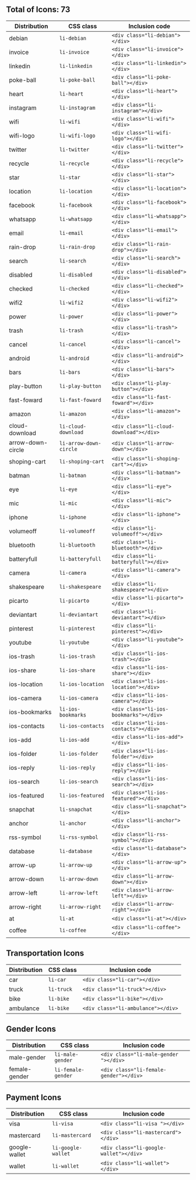 ## Total of Icons: 73


| Distribution          | CSS class                | Inclusion code
| ----------------------|--------------------------|-------------------------------------
| debian                | `li-debian`              | `<div class="li-debian"></div>`
| invoice               | `li-invoice`             | `<div class="li-invoice"></div>`
| linkedin              | `li-linkedin`            | `<div class="li-linkedin"></div>`
| poke-ball             | `li-poke-ball`           | `<div class="li-poke-ball"></div>`
| heart                 | `li-heart`               | `<div class="li-heart"></div>`
| instagram             | `li-instagram`           | `<div class="li-instagram"></div>`
| wifi                  | `li-wifi`                | `<div class="li-wifi"></div>`
| wifi-logo             | `li-wifi-logo`           | `<div class="li-wifi-logo"></div>`
| twitter               | `li-twitter`             | `<div class="li-twitter"></div>`
| recycle               | `li-recycle`             | `<div class="li-recycle"></div>`
| star                  | `li-star`                | `<div class="li-star"></div>`
| location              | `li-location`            | `<div class="li-location"></div>`
| facebook              | `li-facebook`            | `<div class="li-facebook"></div>`
| whatsapp              | `li-whatsapp`            | `<div class="li-whatsapp"></div>`
| email                 | `li-email`               | `<div class="li-email"></div>`
| rain-drop             | `li-rain-drop`           | `<div class="li-rain-drop"></div>`
| search                | `li-search`              | `<div class="li-search"></div>`
| disabled              | `li-disabled`            | `<div class="li-disabled"></div>`
| checked               | `li-checked`             | `<div class="li-checked"></div>`
| wifi2                 | `li-wifi2`               | `<div class="li-wifi2"></div>`
| power                 | `li-power`               | `<div class="li-power"></div>`
| trash                 | `li-trash`               | `<div class="li-trash"></div>`
| cancel                | `li-cancel`              | `<div class="li-cancel"></div>`
| android               | `li-android`             | `<div class="li-android"></div>`
| bars                  | `li-bars`                | `<div class="li-bars"></div>`
| play-button           | `li-play-button`         | `<div class="li-play-button"></div>`
| fast-foward           | `li-fast-foward`         | `<div class="li-fast-foward"></div>`
| amazon                | `li-amazon`              | `<div class="li-amazon"></div>`
| cloud-download        | `li-cloud-download`      | `<div class="li-cloud-download"></div>`
| arrow-down-circle     | `li-arrow-down-circle`   | `<div class="li-arrow-down"></div>`
| shoping-cart          | `li-shoping-cart`        | `<div class="li-shoping-cart"></div>`
| batman                | `li-batman`              | `<div class="li-batman"></div>`
| eye                   | `li-eye`                 | `<div class="li-eye"></div>`
| mic                   | `li-mic`                 | `<div class="li-mic"></div>`
| iphone                | `li-iphone`              | `<div class="li-iphone"></div>`
| volumeoff             | `li-volumeoff`           | `<div class="li-volumeoff"></div>`
| bluetooth             | `li-bluetooth`           | `<div class="li-bluetooth"></div>`
| batteryfull           | `li-batteryfull`         | `<div class="li-batteryfull"></div>`
| camera                | `li-camera`              | `<div class="li-camera"></div>`
| shakespeare           | `li-shakespeare`         | `<div class="li-shakespeare"></div>`
| picarto               | `li-picarto`             | `<div class="li-picarto"></div>`
| deviantart            | `li-deviantart`          | `<div class="li-deviantart"></div>`
| pinterest             | `li-pinterest`           | `<div class="li-pinterest"></div>`
| youtube               | `li-youtube`             | `<div class="li-youtube"></div>`
| ios-trash             | `li-ios-trash`           | `<div class="li-ios-trash"></div>`
| ios-share             | `li-ios-share`           | `<div class="li-ios-share"></div>`
| ios-location          | `li-ios-location`        | `<div class="li-ios-location"></div>`
| ios-camera            | `li-ios-camera`          | `<div class="li-ios-camera"></div>`
| ios-bookmarks         | `li-ios-bookmarks`       | `<div class="li-ios-bookmarks"></div>`
| ios-contacts          | `li-ios-contacts`        | `<div class="li-ios-contacts"></div>`
| ios-add               | `li-ios-add`             | `<div class="li-ios-add"></div>`
| ios-folder            | `li-ios-folder`          | `<div class="li-ios-folder"></div>`
| ios-reply             | `li-ios-reply`           | `<div class="li-ios-reply"></div>`
| ios-search            | `li-ios-search`          | `<div class="li-ios-search"></div>`
| ios-featured          | `li-ios-featured`        | `<div class="li-ios-featured"></div>`
| snapchat              | `li-snapchat`            | `<div class="li-snapchat"></div>`
| anchor                | `li-anchor`              | `<div class="li-anchor"></div>`
| rss-symbol            | `li-rss-symbol`          | `<div class="li-rss-symbol"></div>`
| database              | `li-database`            | `<div class="li-database"></div>`
| arrow-up              | `li-arrow-up`            | `<div class="li-arrow-up"></div>`
| arrow-down            | `li-arrow-down`          | `<div class="li-arrow-down"></div>`
| arrow-left            | `li-arrow-left`          | `<div class="li-arrow-left"></div>`
| arrow-right           | `li-arrow-right`         | `<div class="li-arrow-right"></div>`
| at                    | `li-at`                  | `<div class="li-at"></div>`
| coffee                | `li-coffee`              | `<div class="li-coffee"></div>`


## Transportation Icons

| Distribution          | CSS class                | Inclusion code
| ----------------------|--------------------------|-------------------------------------
| car                   | `li-car`                 | `<div class="li-car"></div>`
| truck                 | `li-truck`               | `<div class="li-truck"></div>`
| bike                  | `li-bike`                | `<div class="li-bike"></div>`
| ambulance             | `li-bike`                | `<div class="li-ambulance"></div>`


## Gender Icons

| Distribution          | CSS class                | Inclusion code
| ----------------------|--------------------------|-------------------------------------
| male-gender           | `li-male-gender `        | `<div class="li-male-gender "></div>`
| female-gender         | `li-female-gender`       | `<div class="li-female-gender"></div>`


## Payment Icons

| Distribution          | CSS class                | Inclusion code
| ----------------------|--------------------------|-------------------------------------
| visa                  | `li-visa `               | `<div class="li-visa "></div>`
| mastercard            | `li-mastercard`          | `<div class="li-mastercard"></div>`
| google-wallet         | `li-google-wallet`       | `<div class="li-google-wallet"></div>`
| wallet                | `li-wallet`              | `<div class="li-wallet"></div>`
